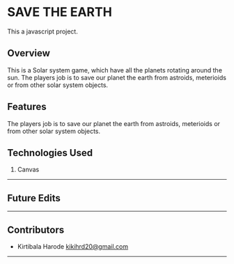 # SAVE THE EARTH
This a javascript project.



## Overview
This is a Solar system game, which have all the planets rotating around the sun.
The players job is to save our planet the earth from astroids, meterioids or from other solar system objects.


## Features
The players job is to save our planet the earth from astroids, meterioids or from other solar system objects.


## Technologies Used
 1) Canvas
---

## Future Edits 

---

## Contributors
- Kirtibala Harode <kikihrd20@gmail.com>
---
